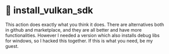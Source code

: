 # 💾 install_vulkan_sdk
This action does exactly what you think it does. There are alternatives both in github and marketplace, and they are all better and have more functionalities. However I needed a version which also installs debug libs for windows, so I hacked this together. If this is what you need, be my guest. 
